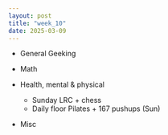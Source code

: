 ```yaml
---
layout: post
title: "week_10"
date: 2025-03-09
---
```


* General Geeking

* Math

* Health, mental & physical
    - Sunday LRC + chess
    - Daily floor Pilates + 167 pushups (Sun)

* Misc

